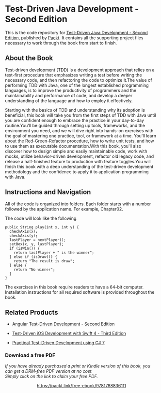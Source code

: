 


# Test-Driven Java Development - Second Edition
This is the code repository for [Test-Driven Java Development - Second Edition](https://www.packtpub.com/application-development/test-driven-java-development-second-edition?utm_source=github&utm_medium=repository&utm_campaign=9781788836111), published by [Packt](https://www.packtpub.com/?utm_source=github). It contains all the supporting project files necessary to work through the book from start to finish.
## About the Book
Test-driven development (TDD) is a development approach that relies on a test-first procedure that emphasizes writing a test before writing the necessary code, and then refactoring the code to optimize it.The value of performing TDD with Java, one of the longest established programming languages, is to improve the productivity of programmers and the maintainability and performance of code, and develop a deeper understanding of the language and how to employ it effectively.

Starting with the basics of TDD and understanding why its adoption is beneficial, this book will take you from the first steps of TDD with Java until you are confident enough to embrace the practice in your day-to-day routine.You'll be guided through setting up tools, frameworks, and the environment you need, and we will dive right into hands-on exercises with the goal of mastering one practice, tool, or framework at a time. You'll learn about the Red-Green-Refactor procedure, how to write unit tests, and how to use them as executable documentation.With this book, you'll also discover how to design simple and easily maintainable code, work with mocks, utilize behavior-driven development, refactor old legacy code, and release a half-finished feature to production with feature toggles.You will finish this book with a deep understanding of the test-driven development methodology and the confidence to apply it to application programming with Java.

## Instructions and Navigation
All of the code is organized into folders. Each folder starts with a number followed by the application name. For example, Chapter02.



The code will look like the following:
```
public String play(int x, int y) {
  checkAxis(x);
  checkAxis(y);
  lastPlayer = nextPlayer();
  setBox(x, y, lastPlayer);
  if (isWin()) {
    return lastPlayer + " is the winner";
  } else if (isDraw()) {
    return "The result is draw";
  } else {
    return "No winner";
  }
}

```

The exercises in this book require readers to have a 64-bit computer. Installation instructions for all required software is provided throughout the book.

## Related Products
* [Angular Test-Driven Development - Second Edition](https://www.packtpub.com/web-development/angular-test-driven-development-second-edition?utm_source=github&utm_medium=repository&utm_campaign=9781786465474)

* [Test-Driven iOS Development with Swift 4 - Third Edition](https://www.packtpub.com/application-development/test-driven-ios-development-swift-4-third-edition?utm_source=github&utm_medium=repository&utm_campaign=9781788475709)

* [Practical Test-Driven Development using C# 7](https://www.packtpub.com/web-development/practical-test-driven-development-using-c-7?utm_source=github&utm_medium=repository&utm_campaign=9781788398787)

### Download a free PDF

 <i>If you have already purchased a print or Kindle version of this book, you can get a DRM-free PDF version at no cost.<br>Simply click on the link to claim your free PDF.</i>
<p align="center"> <a href="https://packt.link/free-ebook/9781788836111">https://packt.link/free-ebook/9781788836111 </a> </p>